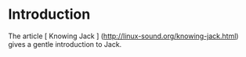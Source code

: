 #  Introduction 

The article
 [
	Knowing Jack
      ] (http://linux-sound.org/knowing-jack.html)
gives a gentle introduction to Jack.

